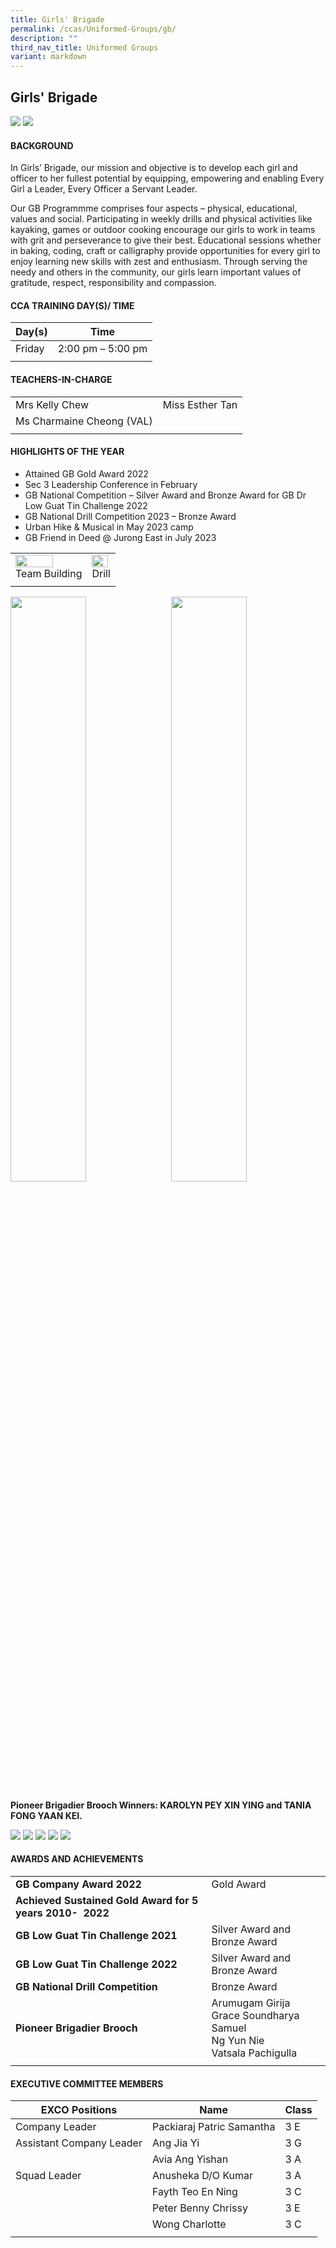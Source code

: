 ```yaml
---
title: Girls' Brigade
permalink: /ccas/Uniformed-Groups/gb/
description: ""
third_nav_title: Uniformed Groups
variant: markdown
---
```

## **Girls' Brigade**

![](/images/CCA%20Page/Group%20Photo/Girl_s_Brigade_Formal.jpg)
<img src="/images/GB1.jpg">

#### BACKGROUND

In Girls’ Brigade, our mission and objective is to develop each girl and officer to her fullest potential by equipping, empowering and enabling Every Girl a Leader, Every Officer a Servant Leader.  
  
Our GB Programmme comprises four aspects – physical, educational, values and social. Participating in weekly drills and physical activities like kayaking, games or outdoor cooking encourage our girls to work in teams with grit and perseverance to give their best. Educational sessions whether in baking, coding, craft or calligraphy provide opportunities for every girl to enjoy learning new skills with zest and enthusiasm. Through serving the needy and others in the community, our girls learn important values of gratitude, respect, responsibility and compassion.

#### CCA TRAINING DAY(S)/ TIME

|  **Day(s)** | **Time**  |
|---|---|
| Friday  | 2:00 pm – 5:00 pm  |
|   |   |

#### TEACHERS-IN-CHARGE

|   |   |
|---|---|
| Mrs Kelly Chew  | Miss Esther Tan |  
|Ms Charmaine Cheong (VAL) |
|   |   |

#### HIGHLIGHTS OF THE YEAR

* Attained GB Gold Award 2022
* Sec 3 Leadership Conference in February
* GB National Competition – Silver Award and Bronze Award for GB Dr Low Guat Tin Challenge 2022 
* GB National Drill Competition 2023 – Bronze Award
* Urban Hike &amp; Musical in May 2023 camp
* GB Friend in Deed @ Jurong East in July 2023


|   |   |
|---|---|
| <img src="/images/Team-Building.jpg" style="width:75%"> <center>Team Building</center>  | <img src="/images/Drill-1-e1623030887635.png" style="width:94%"> <center>Drill</center>  |
|   |   |

<img src="/images/Slide2.jpg" style="width:49%" align="left">
<img src="/images/Slide2.jpg" style="width:49%" align="right">
<br clear="left">

**Pioneer Brigadier Brooch Winners: KAROLYN PEY XIN YING and TANIA FONG YAAN KEI.**

![](/images/CCA%20Page/Uniformed%20Groups/GB/slide1.JPG)
![](/images/CCA%20Page/Uniformed%20Groups/GB/slide2.JPG)
![](/images/CCA%20Page/Uniformed%20Groups/GB/slide3.JPG)
![](/images/CCA%20Page/Uniformed%20Groups/GB/slide4.JPG)
![](/images/CCA%20Page/Uniformed%20Groups/GB/slide5.JPG)

#### AWARDS AND ACHIEVEMENTS

|   |   |
|---|---|
|  **GB Company Award 2022** | Gold Award  |
| **Achieved Sustained Gold Award for 5 years 2010-&nbsp; 2022**  |   |
|**GB Low Guat Tin Challenge 2021**|	Silver Award and Bronze Award |
|**GB Low Guat Tin Challenge 2022**|	Silver Award and Bronze Award |
**GB National Drill Competition**|	Bronze Award |
| **Pioneer Brigadier Brooch**| Arumugam Girija <br> Grace Soundharya Samuel <br> Ng Yun Nie <br> Vatsala Pachigulla <br> |
|||

#### EXECUTIVE COMMITTEE MEMBERS

| **EXCO Positions**  | **Name**  | **Class**  |
|---|---|---|
| Company Leader  |  Packiaraj Patric Samantha |  3 E |
| Assistant Company Leader  | Ang Jia Yi | 3 G  |
|   |  Avia Ang Yishan | 3 A  |
| Squad Leader  |Anusheka D/O Kumar|3 A|
||Fayth Teo En Ning	|3 C|
||Peter Benny Chrissy	|3 E|
||Wong Charlotte	|3 C|
|||